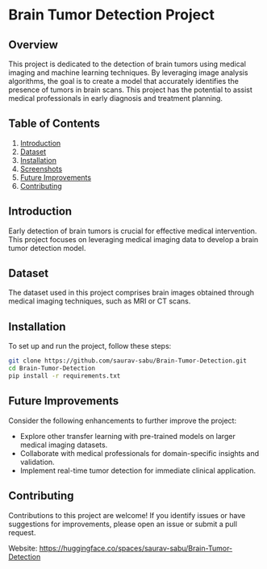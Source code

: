 # Brain Tumor Detection Project

## Overview

This project is dedicated to the detection of brain tumors using medical imaging and machine learning techniques. By leveraging image analysis algorithms, the goal is to create a model that accurately identifies the presence of tumors in brain scans. This project has the potential to assist medical professionals in early diagnosis and treatment planning.

## Table of Contents

1. [Introduction](#introduction)
2. [Dataset](#dataset)
3. [Installation](#installation)
4. [Screenshots](#screenshots)
5. [Future Improvements](#future-improvements)
6. [Contributing](#contributing)

## Introduction

Early detection of brain tumors is crucial for effective medical intervention. This project focuses on leveraging medical imaging data to develop a brain tumor detection model.
## Dataset

The dataset used in this project comprises brain images obtained through medical imaging techniques, such as MRI or CT scans.

## Installation

To set up and run the project, follow these steps:

```bash
git clone https://github.com/saurav-sabu/Brain-Tumor-Detection.git
cd Brain-Tumor-Detection
pip install -r requirements.txt
```

## Future Improvements
Consider the following enhancements to further improve the project:

- Explore other transfer learning with pre-trained models on larger medical imaging datasets.
- Collaborate with medical professionals for domain-specific insights and validation.
- Implement real-time tumor detection for immediate clinical application.

## Contributing
Contributions to this project are welcome! If you identify issues or have suggestions for improvements, please open an issue or submit a pull request.

Website: https://huggingface.co/spaces/saurav-sabu/Brain-Tumor-Detection
